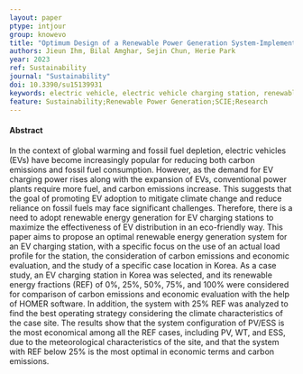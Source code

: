 ```yaml
---
layout: paper
ptype: intjour
group: knowevo
title: "Optimum Design of a Renewable Power Generation System-Implemented-Electric Vehicle Charging Station in South Korea"
authors: Jieun Ihm, Bilal Amghar, Sejin Chun, Herie Park
year: 2023
ref: Sustainability 
journal: "Sustainability"
doi: 10.3390/su15139931
keywords: electric vehicle, electric vehicle charging station, renewable power generation, carbon emission, economical analysis, HOMER
feature: Sustainability;Renewable Power Generation;SCIE;Research
---
```


<h4><span class="badge badge-info">Abstract</span></h4>
In the context of global warming and fossil fuel depletion, electric vehicles (EVs) have become increasingly popular for reducing both carbon emissions and fossil fuel consumption. However, as the demand for EV charging power rises along with the expansion of EVs, conventional power plants require more fuel, and carbon emissions increase. This suggests that the goal of promoting EV adoption to mitigate climate change and reduce reliance on fossil fuels may face significant challenges. Therefore, there is a need to adopt renewable energy generation for EV charging stations to maximize the effectiveness of EV distribution in an eco-friendly way. This paper aims to propose an optimal renewable energy generation system for an EV charging station, with a specific focus on the use of an actual load profile for the station, the consideration of carbon emissions and economic evaluation, and the study of a specific case location in Korea. As a case study, an EV charging station in Korea was selected, and its renewable energy fractions (REF) of 0%, 25%, 50%, 75%, and 100% were considered for comparison of carbon emissions and economic evaluation with the help of HOMER software. In addition, the system with 25% REF was analyzed to find the best operating strategy considering the climate characteristics of the case site. The results show that the system configuration of PV/ESS is the most economical among all the REF cases, including PV, WT, and ESS, due to the meteorological characteristics of the site, and that the system with REF below 25% is the most optimal in economic terms and carbon emissions.
